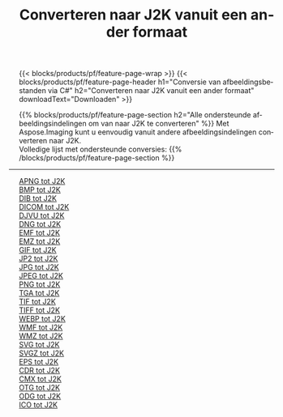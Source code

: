 ﻿---
title: Converteren naar J2K vanuit een ander formaat 
weight: 3920
url: /nl/net/conversion/to/j2k 
lang: nl
langdirlevel: 2
locales: zh-hans,ja,it,ru,de,es,fr,nl,id,lt,pl,pt,vi,tr,ko,zh-hant,ar,hi,th,sv,cs,uk,he
description: Met behulp van Aspose.Imaging kunt u eenvoudig converteren naar J2K vanuit een ander formaat
---

{{< blocks/products/pf/feature-page-wrap >}}
{{< blocks/products/pf/feature-page-header h1="Conversie van afbeeldingsbestanden via C#" h2="Converteren naar J2K vanuit een ander formaat" downloadText="Downloaden" >}}


{{% blocks/products/pf/feature-page-section  h2="Alle ondersteunde afbeeldingsindelingen om van naar J2K te converteren" %}}
Met Aspose.Imaging kunt u eenvoudig vanuit andere afbeeldingsindelingen converteren naar J2K.
<br/>
Volledige lijst met ondersteunde conversies:
{{% /blocks/products/pf/feature-page-section %}}
<div class="container-fluid productfamilypage bg-gray">
    <div class="convertypes bg-gray agp-content section">
        <div class="container">
		<hr style="margin-left:-20px;"/>
		<div class="row other-converters">
		    <div class='col-md-2 other-converter remove-lp remove-rp'><a href="/imaging/nl/net/conversion/apng-to-j2k" >APNG tot J2K</a></div>
<div class='col-md-2 other-converter remove-lp remove-rp'><a href="/imaging/nl/net/conversion/bmp-to-j2k" >BMP tot J2K</a></div>
<div class='col-md-2 other-converter remove-lp remove-rp'><a href="/imaging/nl/net/conversion/dib-to-j2k" >DIB tot J2K</a></div>
<div class='col-md-2 other-converter remove-lp remove-rp'><a href="/imaging/nl/net/conversion/dicom-to-j2k" >DICOM tot J2K</a></div>
<div class='col-md-2 other-converter remove-lp remove-rp'><a href="/imaging/nl/net/conversion/djvu-to-j2k" >DJVU tot J2K</a></div>
<div class='col-md-2 other-converter remove-lp remove-rp'><a href="/imaging/nl/net/conversion/dng-to-j2k" >DNG tot J2K</a></div>
<div class='col-md-2 other-converter remove-lp remove-rp'><a href="/imaging/nl/net/conversion/emf-to-j2k" >EMF tot J2K</a></div>
<div class='col-md-2 other-converter remove-lp remove-rp'><a href="/imaging/nl/net/conversion/emz-to-j2k" >EMZ tot J2K</a></div>
<div class='col-md-2 other-converter remove-lp remove-rp'><a href="/imaging/nl/net/conversion/gif-to-j2k" >GIF tot J2K</a></div>
<div class='col-md-2 other-converter remove-lp remove-rp'><a href="/imaging/nl/net/conversion/jp2-to-j2k" >JP2 tot J2K</a></div>
<div class='col-md-2 other-converter remove-lp remove-rp'><a href="/imaging/nl/net/conversion/jpg-to-j2k" >JPG tot J2K</a></div>
<div class='col-md-2 other-converter remove-lp remove-rp'><a href="/imaging/nl/net/conversion/jpeg-to-j2k" >JPEG tot J2K</a></div>
<div class='col-md-2 other-converter remove-lp remove-rp'><a href="/imaging/nl/net/conversion/png-to-j2k" >PNG tot J2K</a></div>
<div class='col-md-2 other-converter remove-lp remove-rp'><a href="/imaging/nl/net/conversion/tga-to-j2k" >TGA tot J2K</a></div>
<div class='col-md-2 other-converter remove-lp remove-rp'><a href="/imaging/nl/net/conversion/tif-to-j2k" >TIF tot J2K</a></div>
<div class='col-md-2 other-converter remove-lp remove-rp'><a href="/imaging/nl/net/conversion/tiff-to-j2k" >TIFF tot J2K</a></div>
<div class='col-md-2 other-converter remove-lp remove-rp'><a href="/imaging/nl/net/conversion/webp-to-j2k" >WEBP tot J2K</a></div>
<div class='col-md-2 other-converter remove-lp remove-rp'><a href="/imaging/nl/net/conversion/wmf-to-j2k" >WMF tot J2K</a></div>
<div class='col-md-2 other-converter remove-lp remove-rp'><a href="/imaging/nl/net/conversion/wmz-to-j2k" >WMZ tot J2K</a></div>
<div class='col-md-2 other-converter remove-lp remove-rp'><a href="/imaging/nl/net/conversion/svg-to-j2k" >SVG tot J2K</a></div>
<div class='col-md-2 other-converter remove-lp remove-rp'><a href="/imaging/nl/net/conversion/svgz-to-j2k" >SVGZ tot J2K</a></div>
<div class='col-md-2 other-converter remove-lp remove-rp'><a href="/imaging/nl/net/conversion/eps-to-j2k" >EPS tot J2K</a></div>
<div class='col-md-2 other-converter remove-lp remove-rp'><a href="/imaging/nl/net/conversion/cdr-to-j2k" >CDR tot J2K</a></div>
<div class='col-md-2 other-converter remove-lp remove-rp'><a href="/imaging/nl/net/conversion/cmx-to-j2k" >CMX tot J2K</a></div>
<div class='col-md-2 other-converter remove-lp remove-rp'><a href="/imaging/nl/net/conversion/otg-to-j2k" >OTG tot J2K</a></div>
<div class='col-md-2 other-converter remove-lp remove-rp'><a href="/imaging/nl/net/conversion/odg-to-j2k" >ODG tot J2K</a></div>
<div class='col-md-2 other-converter remove-lp remove-rp'><a href="/imaging/nl/net/conversion/ico-to-j2k" >ICO tot J2K</a></div>
                </div>
        </div>
    </div>
</div>
<br/>

